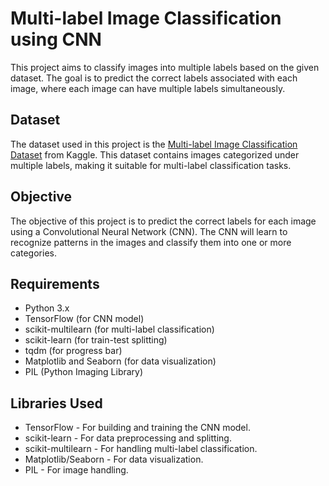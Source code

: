 # Multi-label Image Classification using CNN

This project aims to classify images into multiple labels based on the given dataset. The goal is to predict the correct labels associated with each image, where each image can have multiple labels simultaneously.

## Dataset

The dataset used in this project is the [Multi-label Image Classification Dataset](https://www.kaggle.com/datasets/meherunnesashraboni/multi-label-image-classification-dataset/data) from Kaggle. This dataset contains images categorized under multiple labels, making it suitable for multi-label classification tasks.

## Objective

The objective of this project is to predict the correct labels for each image using a Convolutional Neural Network (CNN). The CNN will learn to recognize patterns in the images and classify them into one or more categories.

## Requirements

- Python 3.x
- TensorFlow (for CNN model)
- scikit-multilearn (for multi-label classification)
- scikit-learn (for train-test splitting)
- tqdm (for progress bar)
- Matplotlib and Seaborn (for data visualization)
- PIL (Python Imaging Library)

## Libraries Used

- TensorFlow - For building and training the CNN model.
- scikit-learn - For data preprocessing and splitting.
- scikit-multilearn - For handling multi-label classification.
- Matplotlib/Seaborn - For data visualization.
- PIL - For image handling.
